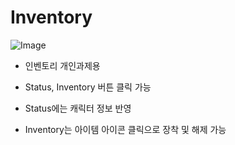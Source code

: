 # Inventory
![Image](https://github.com/user-attachments/assets/09e289ad-a98a-4586-ad9e-590fd8aecf02)
- 인벤토리 개인과제용

- Status, Inventory 버튼 클릭 가능
- Status에는 캐릭터 정보 반영
- Inventory는 아이템 아이콘 클릭으로 장착 및 해제 가능
